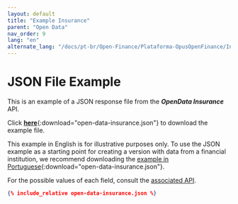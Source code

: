```yaml
---
layout: default
title: "Example Insurance"
parent: "Open Data"
nav_order: 9
lang: "en"
alternate_lang: "/docs/pt-br/Open-Finance/Plataforma-OpusOpenFinance/Integração/apis-dados-abertos/DadosAbertos-Insurance/"
---
```


# JSON File Example

This is an example of a JSON response file from the ***OpenData Insurance*** API.

Click [**here**](open-data-insurance.json){:download="open-data-insurance.json"} to download the example file.

This example in English is for illustrative purposes only. To use the JSON example as a starting point for creating a version with data from a financial institution, we recommend downloading the [example in Portuguese](../../../../pt-br/Open-Finance/Plataforma-OpusOpenFinance/apis-dados-abertos/open-data-insurance.json){:download="open-data-insurance.json"}.

For the possible values of each field, consult the [associated API][Link-API].

```json
{% include_relative open-data-insurance.json %}
```

[Link-API]: ../../../../swagger-ui/index.html?api=en-open-data-insurance
